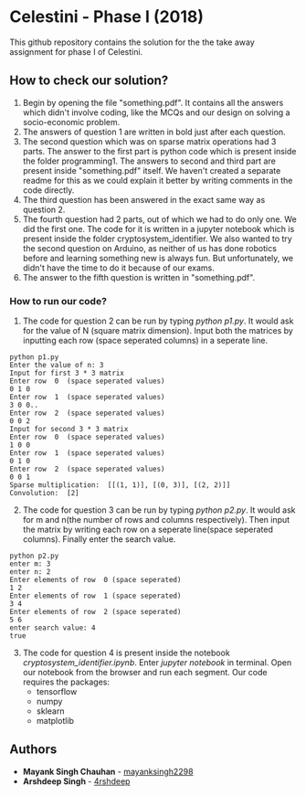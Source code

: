 # Celestini - Phase I (2018)

This github repository contains the solution for the the take away assignment for phase I of Celestini.

## How to check our solution?

1. Begin by opening the file "something.pdf". It contains all the answers which didn't involve coding, like the MCQs and our design on solving a socio-economic problem.
2. The answers of question 1 are written in bold just after each question.
3. The second question which was on sparse matrix operations had 3 parts. The answer to the first part is python code which is present inside the folder programming1. The answers to second and third part are present inside "something.pdf" itself. We haven't created a separate readme for this as we could explain it better by writing comments in the code directly.
4. The third question has been answered in the exact same way as question 2.
5. The fourth question had 2 parts, out of which we had to do only one. We did the first one. The code for it is written in a jupyter notebook which is present inside the folder cryptosystem_identifier. We also wanted to try the second question on Arduino, as neither of us has done robotics before and learning something new is always fun. But unfortunately, we didn't have the time to do it because of our exams.
6. The answer to the fifth question is written in "something.pdf".

### How to run our code?

1. The code for question 2 can be run by typing *python p1.py*. It would ask for the value of N (square matrix dimension). Input both the matrices by inputting each row (space seperated columns) in a seperate line.
```
python p1.py
Enter the value of n: 3
Input for first 3 * 3 matrix
Enter row  0  (space seperated values)
0 1 0
Enter row  1  (space seperated values)
3 0 0..
Enter row  2  (space seperated values)
0 0 2
Input for second 3 * 3 matrix
Enter row  0  (space seperated values)
1 0 0
Enter row  1  (space seperated values)
0 1 0
Enter row  2  (space seperated values)
0 0 1
Sparse multiplication:  [[(1, 1)], [(0, 3)], [(2, 2)]]
Convolution:  [2]

```
2. The code for question 3 can be run by typing *python p2.py*. It would ask for m and n(the number of rows and columns respectively). Then input the matrix by writing each row on a seperate line(space seperated columns). Finally enter the search value.
```
python p2.py
enter m: 3 
enter n: 2
Enter elements of row  0 (space seperated) 
1 2
Enter elements of row  1 (space seperated)
3 4
Enter elements of row  2 (space seperated)
5 6
enter search value: 4
true
```
3. The code for question 4 is present inside the notebook *cryptosystem_identifier.ipynb*. Enter *jupyter notebook* in terminal. Open our notebook from the browser and run each segment. Our code requires the packages:
    * tensorflow
    * numpy
    * sklearn
    * matplotlib

## Authors

* **Mayank Singh Chauhan** - [mayanksingh2298](https://github.com/mayanksingh2298)
* **Arshdeep Singh** - [4rshdeep](https://github.com/4rshdeep)


